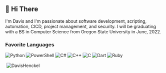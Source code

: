 ## 👋 Hi There  
I'm Davis and I'm passionate about software development, scripting, automation, CICD, project management, and security. I will be graduating with a BS in Computer Science from Oregon State University in June, 2022.
### Favorite Languages
![Python](https://img.shields.io/badge/python-3670A0?style=for-the-badge&logo=python&logoColor=ffdd54)
![PowerShell](https://img.shields.io/badge/powershell-2f434d?style=for-the-badge&logo=powershell&logoColor=256db8)
![C#](https://img.shields.io/badge/csharp-631f74?style=for-the-badge&logo=csharp&logoColor=d5c4d6)
![C++](https://img.shields.io/badge/cpp-004283?style=for-the-badge&logo=cplusplus&logoColor=9bbddb)
![C](https://img.shields.io/badge/c-3670A0?style=for-the-badge&logo=c&logoColor=ebecf0)
![Dart](https://img.shields.io/badge/dart-1b2631?style=for-the-badge&logo=dart&logoColor=019ed6)
![Ruby](https://img.shields.io/badge/ruby-f3cc9d?style=for-the-badge&logo=ruby&logoColor=e80e12)
<p>&nbsp;<img align="center" src="https://github-readme-stats.vercel.app/api?username=DavisHenckel&show_icons=true&locale=en&theme=github_dark&count_private=true&hide=stars" alt="DavisHenckel" /></p>

